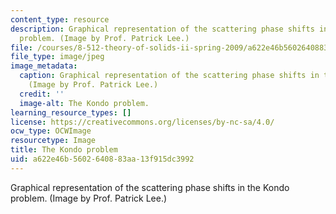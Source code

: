 ```yaml
---
content_type: resource
description: Graphical representation of the scattering phase shifts in the Kondo
  problem. (Image by Prof. Patrick Lee.)
file: /courses/8-512-theory-of-solids-ii-spring-2009/a622e46b5602640883aa13f915dc3992_8-512s09.jpg
file_type: image/jpeg
image_metadata:
  caption: Graphical representation of the scattering phase shifts in the Kondo problem.
    (Image by Prof. Patrick Lee.)
  credit: ''
  image-alt: The Kondo problem.
learning_resource_types: []
license: https://creativecommons.org/licenses/by-nc-sa/4.0/
ocw_type: OCWImage
resourcetype: Image
title: The Kondo problem
uid: a622e46b-5602-6408-83aa-13f915dc3992
---
```

Graphical representation of the scattering phase shifts in the Kondo problem. (Image by Prof. Patrick Lee.)